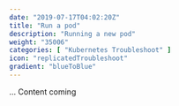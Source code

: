 ```yaml
---
date: "2019-07-17T04:02:20Z"
title: "Run a pod"
description: "Running a new pod"
weight: "35006"
categories: [ "Kubernetes Troubleshoot" ]
icon: "replicatedTroubleshoot"
gradient: "blueToBlue"
---
```


... Content coming

